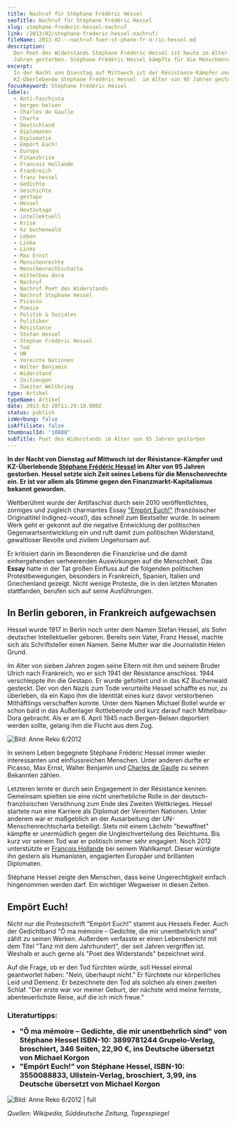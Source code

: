 ```yaml
---
title: Nachruf für Stéphane Frédéric Hessel
seoTitle: Nachruf für Stéphane Frédéric Hessel
slug: stephane-frederic-hessel-nachruf
link: /2013/02/stephane-frederic-hessel-nachruf/
fileName: 2013-02---nachruf-fuer-st-phane-fr-d-ric-hessel.md
description:
  Der Poet des Widerstands Stéphane Frédéric Hessel ist heute im Alter von 95
  Jahren gestorben. Stéphane Frédéric Hessel kämpfte für die Menschenrechte
excerpt:
  In der Nacht von Dienstag auf Mittwoch ist der Résistance-Kämpfer und
  KZ-Überlebende Stéphane Frédéric Hessel  im Alter von 95 Jahren gestorben.
focusKeyword: Stéphane Frédéric Hessel
labels:
  - Anti-Faschista
  - bergen belsen
  - Charles de Gaulle
  - Charta
  - Deutschland
  - Diplomaten
  - Diplomatie
  - Empört Euch!
  - Europa
  - Finanzkrise
  - Francois Hollande
  - Frankreich
  - franz hessel
  - Gedichte
  - Geschichte
  - gestapo
  - Hessel
  - Heutzutage
  - intellektuell
  - Krise
  - kz buchenwald
  - Leben
  - Linke
  - Links
  - Max Ernst
  - Menschenrechte
  - Menschenrechtscharta
  - mittelbau dora
  - Nachruf
  - Nachruf Poet des Widerstands
  - Nachruf Stephane Hessel
  - Picasso
  - Poesie
  - Politik & Soziales
  - Politiker
  - Résistance
  - Stefan Hessel
  - Stephan Frédéric Hessel
  - Tod
  - UN
  - Vereinte Nationen
  - Walter Benjamin
  - Widerstand
  - Zeitzeugen
  - Zweiter Weltkrieg
type: Artikel
typeName: Artikel
date: 2013-02-28T11:29:18.000Z
status: publish
isWerbung: false
isAffiliate: false
thumbnailId: "10808"
subTitle: Poet des Widerstands im Alter von 95 Jahren gestorben
---
```


<strong>In der Nacht von Dienstag auf Mittwoch ist der Résistance-Kämpfer und
KZ-Überlebende
<a title="Stéphan Hessel Wikipedia" href="http://de.wikipedia.org/wiki/St%C3%A9phane_Hessel" target="_blank" rel="noopener">Stéphane
Frédéric Hessel</a> im Alter von 95 Jahren gestorben. Hessel setzte sich Zeit
seines Lebens für die Menschenrechte ein. Er ist vor allem als Stimme gegen den
Finanzmarkt-Kapitalismus bekannt geworden.</strong>

Weltberühmt wurde der Antifaschist durch sein 2010 veröffentlichtes, zorniges
und zugleich charmantes Essay
<a title="Empört Euch!" href="http://de.wikipedia.org/wiki/Emp%C3%B6rt_Euch!" target="_blank" rel="noopener">"<span style="text-decoration: underline;">Empört
Euch!"</span></a> (französischer Originaltitel Indignez-vous!), das schnell zum
Bestseller wurde. In seinem Werk geht er gekonnt auf die negative Entwicklung
der politischen Gegenwartsentwicklung ein und ruft damit zum politischen
Widerstand, gewaltloser Revolte und zivilem Ungehorsam auf.

Er kritisiert darin im Besonderen die Finanzkrise und die damit einhergehenden
verheerenden Auswirkungen auf die Menschheit. Das <strong>Essay</strong> hatte
in der Tat großen Einfluss auf die folgenden politischen Protestbewegungen,
besonders in Frankreich, Spanien, Italien und Griechenland gezeigt. Nicht wenige
Proteste, die in den letzten Monaten stattfanden, berufen sich auf seine
Ausführungen.

## In Berlin geboren, in Frankreich aufgewachsen

Hessel wurde 1917 in Berlin noch unter dem Namen Stefan Hessel, als Sohn
deutscher Intellektueller geboren. Bereits sein Vater, Franz Hessel, machte sich
als Schriftsteller einen Namen. Seine Mutter war die Journalistin Helen Grund.

Im Alter von sieben Jahren zogen seine Eltern mit ihm und seinem Bruder Ulrich
nach Frankreich, wo er sich 1941 der Résistance anschloss. 1944 verschleppte ihn
die Gestapo. Er wurde gefoltert und in das KZ Buchenwald gesteckt. Der von den
Nazis zum Tode verurteilte Hessel schaffte es nur, zu überleben, da ein Kapo ihm
die Identität eines kurz davor verstorbenen Mithäftlings verschaffen konnte.
Unter dem Namen Michael Boitel wurde er schon bald in das Außenlager
Rottleberode und kurz darauf nach Mittelbau-Dora gebracht. Als er am 6. April
1945 nach Bergen-Belsen deportiert werden sollte, gelang ihm die Flucht aus dem
Zug.

![Bild: Anne Reko 6/2012](http://cardamonchai.files.wordpress.com/2013/02/mg_01931.jpg?w=200 "Bild: Anne Reko 6/2012")

In seinem Leben begegnete Stéphane Frédéric Hessel immer wieder interessanten
und einflussreichen Menschen. Unter anderen durfte er Picasso, Max Ernst, Walter
Benjamin und
<span style="text-decoration: underline;"><a title="Charles de Gaulle Wikipedia" href="http://de.wikipedia.org/wiki/Charles_de_Gaulle" target="_blank" rel="noopener">Charles
de Gaulle</a></span> zu seinen Bekannten zählen.

Letzteren lernte er durch sein Engagement in der Résistance kennen. Gemeinsam
spielten sie eine nicht unerhebliche Rolle in der deutsch-französischen
Versöhnung zum Ende des Zweiten Weltkrieges. Hessel startete nun eine Karriere
als Diplomat der Vereinten Nationen. Unter anderem war er maßgeblich an der
Ausarbeitung der UN-Menschenrechtscharta beteiligt. Stets mit einem Lächeln
"bewaffnet" kämpfte er unermüdlich gegen die Ungleichverteilung des Reichtums.
Bis kurz vor seinem Tod war er politisch immer sehr engagiert. Noch 2012
unterstützte er
<a title="Francois Hollande Wikipedia" href="http://de.wikipedia.org/wiki/Fran%C3%A7ois_Hollande" target="_blank" rel="noopener">François
Hollande</a> bei seinem Wahlkampf. Dieser würdigte ihn gestern als Humanisten,
engagierten Europäer und brillanten Diplomaten.

Stéphane Hessel zeigte den Menschen, dass keine Ungerechtigkeit einfach
hingenommen werden darf. Ein wichtiger Wegweiser in diesen Zeiten.

## Empört Euch!

Nicht nur die Protestschrift "Empört Euch!" stammt aus Hessels Feder. Auch der
Gedichtband "Ô ma mémoire – Gedichte, die mir unentbehrlich sind" zählt zu
seinen Werken. Außerdem verfasste er einen Lebensbericht mit dem Titel "Tanz mit
dem Jahrhundert", der seit Jahren vergriffen ist. Weshalb er auch gerne als
"Poet des Widerstands" bezeichnet wird.

Auf die Frage, ob er den Tod fürchten würde, soll Hessel einmal geantwortet
haben: "Nein, überhaupt nicht." Er fürchtete nur körperliches Leid und Demenz.
Er bezeichnete den Tod als solchen als einen zweiten Schlaf. "Der erste war vor
meiner Geburt, der nächste wird meine fernste, abenteuerlichste Reise, auf die
ich mich freue."

### Literaturtipps:<ul><li>"Ô ma mémoire – Gedichte, die mir unentbehrlich sind" von Stéphane Hessel ISBN-10: 3899781244 Grupelo-Verlag, broschiert, 346 Seiten, 22,90 €, ins Deutsche übersetzt von Michael Korgon</li><li>"Empört Euch!" von Stéphane Hessel, ISBN-10: 3550088833, Ullstein-Verlag, broschiert, 3,99, ins Deutsche übersetzt von Michael Korgon</li></ul>

![Bild: Anne Reko 6/2012 | full](http://cardamonchai.files.wordpress.com/2013/02/nikon-1124.jpg?w=480 "Bild: Anne Reko 6/2012")

<i>Quellen: Wikipedia, Süddeutsche Zeitung, Tagesspiegel</i>
